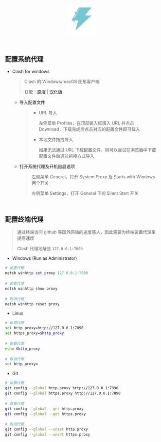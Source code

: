 &nbsp;

<p align="center">
  <img src="../assets/proxy.svg" width="20%" alt="box" />
</p>

&nbsp;

## 配置系统代理

- Clash for windows

  > Clash 的 Windows/macOS 图形客户端
  >
  > 获取：[原版](https://github.com/Fndroid/clash_for_windows_pkg/releases) | [汉化版](https://github.com/ender-zhao/Clash-for-Windows_Chinese/releases)

  - 导入配置文件

    > - URL 导入
    >
    >   左侧菜单 Profiles，在顶部输入框填入 URL 并点击 Download，下载完成后点击对应的配置文件即可载入
    >
    > - 本地文件拖拽导入
    >
    >   如果无法通过 URL 下载配置文件，则可以尝试在浏览器中下载配置文件后通过拖拽方式导入

  - 打开系统代理及开机自启选项

    > 左侧菜单 General，打开 System Proxy 及 Starts with Windows 两个开关
    >
    > 左侧菜单 Settings，打开 General 下的 Silent Start 开关

&nbsp;

## 配置终端代理

> 通过终端访问 github 等国外网站的速度感人，因此需要为终端设置代理来提高速度
>
> Clash 代理地址是 `127.0.0.1:7890`

- Windows (Run as Administrator)

```powershell
# 设置代理
netsh winhttp set proxy 127.0.0.1:7890

# 查看代理
netsh winhttp show proxy

# 取消代理
netsh winhttp reset proxy
```

- Linux

```bash
# 设置代理
set http_proxy=http://127.0.0.1:7890
set https_proxy=$http_proxy

# 查看代理
echo $http_proxy

# 取消代理
set http_proxy=
```

- Git

```bash
# 设置代理
git config --global http.proxy http://127.0.0.1:7890
git config --global https.proxy http://127.0.0.1:7890

# 查看代理
git config --global --get http.proxy
git config --global --get https.proxy

# 取消代理
git config --global --unset http.proxy
git config --global --unset https.proxy
```
